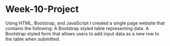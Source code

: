 # Week-10-Project
Using HTML, Bootstrap, and JavaScript I created a single page website that contains the following:
A Bootstrap styled table representing data.
A Bootstrap styled form that allows users to add input data as a new row to the table when submitted.
